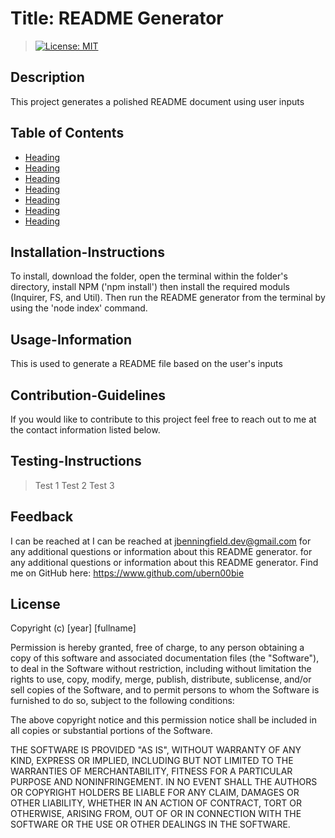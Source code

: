 
  # Title: README Generator
>[![License: MIT](https://img.shields.io/badge/License-MIT-blue.svg)](https://opensource.org/licenses/MIT)

  ## Description
  This project generates a polished README document using user inputs

  ## Table of Contents
  - [Heading](##Description)
  - [Heading](##Installation-Instructions)
  - [Heading](##Contribution-Guidelines)
  - [Heading](##Usage-Information)
  - [Heading](##Testing-Instructions)
  - [Heading](##Feedback)
  - [Heading](##License)


  ## Installation-Instructions
  To install, download the folder, open the terminal within the folder's directory, install NPM ('npm install') then install the required moduls (Inquirer, FS, and Util). Then run the README generator from the terminal by using the 'node index' command.

  ## Usage-Information
  This is used to generate a README file based on the user's inputs

  ## Contribution-Guidelines
  If you would like to contribute to this project feel free to reach out to me at the contact information listed below.

  ## Testing-Instructions
  
  >Test 1
  >Test 2
  >Test 3

  ## Feedback 
  I can be reached at I can be reached at jbenningfield.dev@gmail.com for any additional questions or information about this README generator. for any additional questions or information about this README generator.
  Find me on GitHub here: https://www.github.com/ubern00bie
  
  ## License
  Copyright (c) [year] [fullname]

Permission is hereby granted, free of charge, to any person obtaining a copy
of this software and associated documentation files (the "Software"), to deal
in the Software without restriction, including without limitation the rights
to use, copy, modify, merge, publish, distribute, sublicense, and/or sell
copies of the Software, and to permit persons to whom the Software is
furnished to do so, subject to the following conditions:

The above copyright notice and this permission notice shall be included in all
copies or substantial portions of the Software.

THE SOFTWARE IS PROVIDED "AS IS", WITHOUT WARRANTY OF ANY KIND, EXPRESS OR
IMPLIED, INCLUDING BUT NOT LIMITED TO THE WARRANTIES OF MERCHANTABILITY,
FITNESS FOR A PARTICULAR PURPOSE AND NONINFRINGEMENT. IN NO EVENT SHALL THE
AUTHORS OR COPYRIGHT HOLDERS BE LIABLE FOR ANY CLAIM, DAMAGES OR OTHER
LIABILITY, WHETHER IN AN ACTION OF CONTRACT, TORT OR OTHERWISE, ARISING FROM,
OUT OF OR IN CONNECTION WITH THE SOFTWARE OR THE USE OR OTHER DEALINGS IN THE
SOFTWARE.
